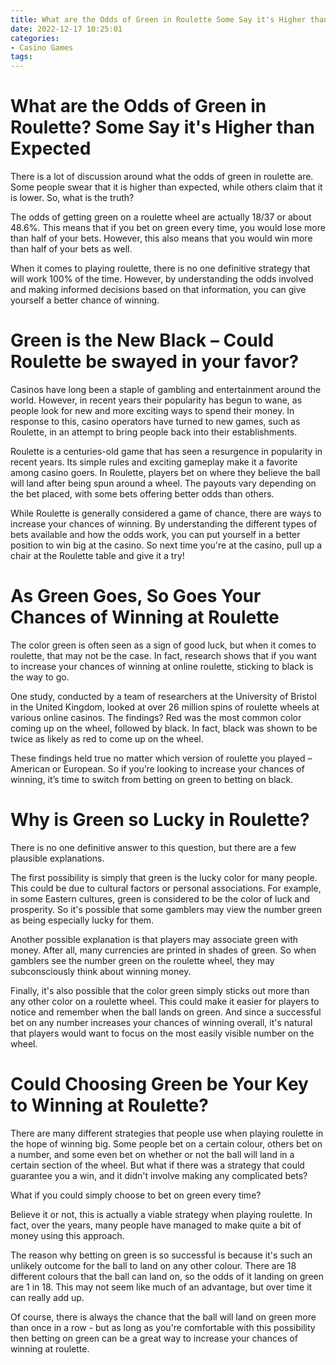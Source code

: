 ```yaml
---
title: What are the Odds of Green in Roulette Some Say it's Higher than Expected
date: 2022-12-17 10:25:01
categories:
- Casino Games
tags:
---
```



#  What are the Odds of Green in Roulette? Some Say it's Higher than Expected

There is a lot of discussion around what the odds of green in roulette are. Some people swear that it is higher than expected, while others claim that it is lower. So, what is the truth?

The odds of getting green on a roulette wheel are actually 18/37 or about 48.6%. This means that if you bet on green every time, you would lose more than half of your bets. However, this also means that you would win more than half of your bets as well.

When it comes to playing roulette, there is no one definitive strategy that will work 100% of the time. However, by understanding the odds involved and making informed decisions based on that information, you can give yourself a better chance of winning.

#  Green is the New Black – Could Roulette be swayed in your favor?

Casinos have long been a staple of gambling and entertainment around the world. However, in recent years their popularity has begun to wane, as people look for new and more exciting ways to spend their money. In response to this, casino operators have turned to new games, such as Roulette, in an attempt to bring people back into their establishments.

Roulette is a centuries-old game that has seen a resurgence in popularity in recent years. Its simple rules and exciting gameplay make it a favorite among casino goers. In Roulette, players bet on where they believe the ball will land after being spun around a wheel. The payouts vary depending on the bet placed, with some bets offering better odds than others.

While Roulette is generally considered a game of chance, there are ways to increase your chances of winning. By understanding the different types of bets available and how the odds work, you can put yourself in a better position to win big at the casino. So next time you're at the casino, pull up a chair at the Roulette table and give it a try!

#  As Green Goes, So Goes Your Chances of Winning at Roulette

The color green is often seen as a sign of good luck, but when it comes to roulette, that may not be the case. In fact, research shows that if you want to increase your chances of winning at online roulette, sticking to black is the way to go.

One study, conducted by a team of researchers at the University of Bristol in the United Kingdom, looked at over 26 million spins of roulette wheels at various online casinos. The findings? Red was the most common color coming up on the wheel, followed by black. In fact, black was shown to be twice as likely as red to come up on the wheel.

These findings held true no matter which version of roulette you played – American or European. So if you’re looking to increase your chances of winning, it’s time to switch from betting on green to betting on black.

#  Why is Green so Lucky in Roulette?

There is no one definitive answer to this question, but there are a few plausible explanations.

The first possibility is simply that green is the lucky color for many people. This could be due to cultural factors or personal associations. For example, in some Eastern cultures, green is considered to be the color of luck and prosperity. So it's possible that some gamblers may view the number green as being especially lucky for them.

Another possible explanation is that players may associate green with money. After all, many currencies are printed in shades of green. So when gamblers see the number green on the roulette wheel, they may subconsciously think about winning money.

Finally, it's also possible that the color green simply sticks out more than any other color on a roulette wheel. This could make it easier for players to notice and remember when the ball lands on green. And since a successful bet on any number increases your chances of winning overall, it's natural that players would want to focus on the most easily visible number on the wheel.

#  Could Choosing Green be Your Key to Winning at Roulette?

There are many different strategies that people use when playing roulette in the hope of winning big. Some people bet on a certain colour, others bet on a number, and some even bet on whether or not the ball will land in a certain section of the wheel. But what if there was a strategy that could guarantee you a win, and it didn't involve making any complicated bets?

What if you could simply choose to bet on green every time?

Believe it or not, this is actually a viable strategy when playing roulette. In fact, over the years, many people have managed to make quite a bit of money using this approach.

The reason why betting on green is so successful is because it's such an unlikely outcome for the ball to land on any other colour. There are 18 different colours that the ball can land on, so the odds of it landing on green are 1 in 18. This may not seem like much of an advantage, but over time it can really add up.

Of course, there is always the chance that the ball will land on green more than once in a row - but as long as you're comfortable with this possibility then betting on green can be a great way to increase your chances of winning at roulette.